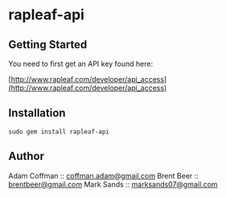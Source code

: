 rapleaf-api
===========

Getting Started
---------------

You need to first get an API key found here:

[http://www.rapleaf.com/developer/api_access](http://www.rapleaf.com/developer/api_access)
  

Installation
------------

	sudo gem install rapleaf-api
	
Author
------

Adam Coffman :: coffman.adam@gmail.com
Brent Beer :: brentbeer@gmail.com
Mark Sands :: marksands07@gmail.com